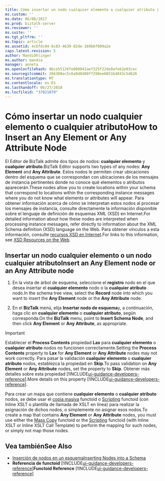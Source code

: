 ```yaml
---
title: Cómo insertar un nodo cualquier elemento o cualquier atributo | Microsoft Docs
ms.custom: ''
ms.date: 06/08/2017
ms.prod: biztalk-server
ms.reviewer: ''
ms.suite: ''
ms.tgt_pltfrm: ''
ms.topic: article
ms.assetid: 4cbfdc04-6c83-4639-82de-169b6f009a2e
caps.latest.revision: 5
author: MandiOhlinger
ms.author: mandia
manager: anneta
ms.openlocfilehash: 8bce55126fe800841aef325f22de0afe62e03cec
ms.sourcegitcommit: 266308ec5c6a9d8d80ff298ee6051b4843c5d626
ms.translationtype: MT
ms.contentlocale: es-ES
ms.lasthandoff: 06/27/2018
ms.locfileid: "37021079"
---
```

# <a name="how-to-insert-an-any-element-or-any-attribute-node"></a><span data-ttu-id="dc7f6-102">Cómo insertar un nodo cualquier elemento o cualquier atributo</span><span class="sxs-lookup"><span data-stu-id="dc7f6-102">How to Insert an Any Element or Any Attribute Node</span></span>
<span data-ttu-id="dc7f6-103">El Editor de BizTalk admite dos tipos de nodos: **cualquier elemento** y **cualquier atributo**.</span><span class="sxs-lookup"><span data-stu-id="dc7f6-103">BizTalk Editor supports two types of any nodes: **Any Element** and **Any Attribute**.</span></span> <span data-ttu-id="dc7f6-104">Estos nodos le permiten crear ubicaciones dentro del esquema que se correspondan con ubicaciones de los mensajes de instancia pertinentes donde no conoce qué elementos o atributos aparecerán.</span><span class="sxs-lookup"><span data-stu-id="dc7f6-104">These nodes allow you to create locations within your schema that correspond to locations within the corresponding instance messages where you do not know what elements or attributes will appear.</span></span> <span data-ttu-id="dc7f6-105">Para obtener información acerca de cómo se interpretan estos nodos al procesar los mensajes de instancia, consulte directamente la información disponible sobre el lenguaje de definición de esquemas XML (XSD) en Internet.</span><span class="sxs-lookup"><span data-stu-id="dc7f6-105">For detailed information about how these nodes are interpreted when processing instance messages, refer directly to information about the XML Schema definition (XSD) language on the Web.</span></span> <span data-ttu-id="dc7f6-106">Para obtener vínculos a esta información, consulte [recursos XSD en Internet](../core/xsd-resources-on-the-web.md).</span><span class="sxs-lookup"><span data-stu-id="dc7f6-106">For links to this information, see [XSD Resources on the Web](../core/xsd-resources-on-the-web.md).</span></span>  

## <a name="insert-an-any-element-node-or-an-any-attribute-node"></a><span data-ttu-id="dc7f6-107">Insertar un nodo cualquier elemento o un nodo cualquier atributo</span><span class="sxs-lookup"><span data-stu-id="dc7f6-107">Insert an Any Element node or an Any Attribute node</span></span>  

1.  <span data-ttu-id="dc7f6-108">En la vista de árbol de esquema, seleccione el **registro** nodo en el que desea insertar el **cualquier elemento** nodo o la **cualquier atributo** nodo.</span><span class="sxs-lookup"><span data-stu-id="dc7f6-108">In the schema tree view, select the **Record** node into which you want to insert the **Any Element** node or the **Any Attribute** node.</span></span>  

2.  <span data-ttu-id="dc7f6-109">En el **BizTalk** menú, elija **Insertar nodo de esquema**y, a continuación, haga clic en **cualquier elemento** o **cualquier atributo**, según corresponda.</span><span class="sxs-lookup"><span data-stu-id="dc7f6-109">On the **BizTalk** menu, point to **Insert Schema Node**, and then click **Any Element** or **Any Attribute**, as appropriate.</span></span>  

> [!IMPORTANT]
>  <span data-ttu-id="dc7f6-110">Establecer el **Process Contents** propiedad **Lax** para **cualquier elemento** o **cualquier atributo** nodos no funcionen correctamente.</span><span class="sxs-lookup"><span data-stu-id="dc7f6-110">Setting the **Process Contents** property to **Lax** for **Any Element** or **Any Attribute** nodes may not work correctly.</span></span> <span data-ttu-id="dc7f6-111">Para pasar la validación **cualquier elemento** o **cualquier atributo** nodos, establezca la propiedad en **Skip**.</span><span class="sxs-lookup"><span data-stu-id="dc7f6-111">To pass validation on **Any Element** or **Any Attribute** nodes, set the property to **Skip**.</span></span>  <span data-ttu-id="dc7f6-112">Obtener más detalles sobre esta propiedad [!INCLUDE[ui-guidance-developers-reference](../includes/ui-guidance-developers-reference.md)].</span><span class="sxs-lookup"><span data-stu-id="dc7f6-112">More details on this property [!INCLUDE[ui-guidance-developers-reference](../includes/ui-guidance-developers-reference.md)].</span></span>
> 
>  <span data-ttu-id="dc7f6-113">Para crear un mapa que contiene **cualquier elemento** o **cualquier atributo** nodos, se debe usar el [copia masiva](mass-copy-functoid.md) functoid o [Scripting](scripting-functoid.md) functoid (con Inline XSLT o plantilla de llamada de XSLT en línea) para realizar la asignación de dichos nodos, o simplemente no asignar esos nodos.</span><span class="sxs-lookup"><span data-stu-id="dc7f6-113">To create a map that contains **Any Element** or **Any Attribute** nodes, you must use either the [Mass Copy](mass-copy-functoid.md) functoid or the [Scripting](scripting-functoid.md) functoid (with Inline XSLT or Inline XSLT Call Template) to perform the mapping for such nodes, or simply not map those nodes.</span></span>  

## <a name="see-also"></a><span data-ttu-id="dc7f6-114">Vea también</span><span class="sxs-lookup"><span data-stu-id="dc7f6-114">See Also</span></span>  
- [<span data-ttu-id="dc7f6-115">Inserción de nodos en un esquema</span><span class="sxs-lookup"><span data-stu-id="dc7f6-115">Inserting Nodes into a Schema</span></span>](../core/inserting-nodes-into-a-schema.md)
- <span data-ttu-id="dc7f6-116">**Referencia de functoid** [!INCLUDE[ui-guidance-developers-reference](../includes/ui-guidance-developers-reference.md)]</span><span class="sxs-lookup"><span data-stu-id="dc7f6-116">**Functoid Reference** [!INCLUDE[ui-guidance-developers-reference](../includes/ui-guidance-developers-reference.md)]</span></span>
